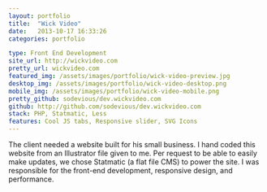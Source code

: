 ```yaml
---
layout: portfolio
title:  "Wick Video"
date:   2013-10-17 16:33:26
categories: portfolio

type: Front End Development
site_url: http://wickvideo.com
pretty_url: wickvideo.com
featured_img: /assets/images/portfolio/wick-video-preview.jpg
desktop_img: /assets/images/portfolio/wick-video-desktop.png
mobile_img: /assets/images/portfolio/wick-video-mobile.png
pretty_github: sodevious/dev.wickvideo.com
github: http://github.com/sodevious/dev.wickvideo.com
stack: PHP, Statmatic, Less
features: Cool JS tabs, Responsive slider, SVG Icons
---
```


The client needed a website built for his small business. I hand coded this website from an Illustrator file given to me. Per request to be able to easily make updates, we chose Statmatic (a flat file CMS) to power the site. I was responsible for the front-end development, responsive design, and performance.